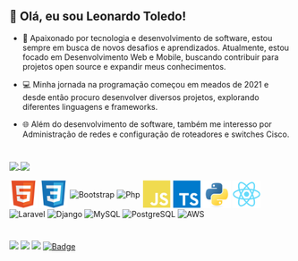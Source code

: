   ## 🚀 Olá, eu sou Leonardo Toledo!

- 🤖 Apaixonado por tecnologia e desenvolvimento de software, estou sempre em busca de novos desafios e aprendizados. Atualmente, estou focado em Desenvolvimento Web e Mobile, buscando contribuir para projetos open source e expandir meus conhecimentos.

- 💻 Minha jornada na programação começou em meados de 2021 e desde então procuro desenvolver diversos projetos, explorando diferentes linguagens e frameworks.

- 🌐 Além do desenvolvimento de software, também me interesso por Administração de redes e configuração de roteadores e switches Cisco.

  
 #
 
<a href="https://github.com/LeonardoToledo0/github-readme-stats">
  <img height=200 align="center" src="https://github-readme-stats.vercel.app/api?username=LeonardoToledo0&show_icons=true&theme=tokyonight&locale=pt-BR&hide_rank=true" />
</a>
<a href="https://github.com/LeonardoToledo0/convoychat">
  <img height=200 align="center" src="https://github-readme-stats.vercel.app/api/top-langs?username=LeonardoToledo0&show_icons=true&theme=tokyonight&layout=compact&langs_count=8&card_width=320&locale=pt-BR&hide_rank=true" />
</a>







<div style="display: inline_block,"><br>
  <img align="center" alt="HTML" height="50" width="50" src="https://raw.githubusercontent.com/devicons/devicon/master/icons/html5/html5-original.svg">
  <img align="center" alt="CSS" height="50" width="50" src="https://raw.githubusercontent.com/devicons/devicon/master/icons/css3/css3-original.svg">
  <img align="center" alt="Bootstrap" height="60" width="60" src="https://cdn.jsdelivr.net/gh/devicons/devicon@latest/icons/bootstrap/bootstrap-original.svg">
  <img align="center" alt="Php" height="70" width="70" src="https://cdn.jsdelivr.net/gh/devicons/devicon@latest/icons/php/php-original.svg">
  <img align="center" alt="Js" height="50" width="50" src="https://raw.githubusercontent.com/devicons/devicon/master/icons/javascript/javascript-plain.svg">
  <img align="center" alt="Ts" height="50" width="50" src="https://raw.githubusercontent.com/devicons/devicon/master/icons/typescript/typescript-plain.svg">
  <img align="center" alt="Python" height="50" width="50" src="https://raw.githubusercontent.com/devicons/devicon/master/icons/python/python-original.svg">
  <img align="center" alt="React" height="50" width="50" src="https://raw.githubusercontent.com/devicons/devicon/master/icons/react/react-original.svg">
  <img align="center" alt="Laravel" height="50" width="50" src="https://cdn.jsdelivr.net/gh/devicons/devicon@latest/icons/laravel/laravel-original.svg">
  <img align="center" alt="Django" height="50" width="50" src="https://cdn.jsdelivr.net/gh/devicons/devicon@latest/icons/django/django-plain.svg">
  <img align="center" alt="MySQL" height="70" width="70" src="https://cdn.jsdelivr.net/gh/devicons/devicon@latest/icons/mysql/mysql-original-wordmark.svg">
  <img align="center" alt="PostgreSQL" height="60" width="60" src="https://cdn.jsdelivr.net/gh/devicons/devicon@latest/icons/postgresql/postgresql-original-wordmark.svg">
  <img align="center" alt="AWS" height="60" width="60" src="https://cdn.jsdelivr.net/gh/devicons/devicon@latest/icons/amazonwebservices/amazonwebservices-original-wordmark.svg">
</div>

#

<div> 
  
  <a href="https://www.instagram.com/leo_tolledo" target="_blank"><img src="https://img.shields.io/badge/-Instagram-%23E4405F?style=for-the-badge&logo=instagram&logoColor=white" target="_blank"></a>
  <a href= "https://linkedin.com/in/leonardo-toledo0" target="_blank"><img src="https://img.shields.io/badge/-LinkedIn-%230077B5?style=for-the-badge&logo=linkedin&logoColor=white" target="_blank"></a> 
 	<a href = "mailto:leotoledo010@gmail.com"><img src="https://img.shields.io/badge/-Gmail-%23333?style=for-the-badge&logo=gmail&logoColor=white" target="_blank"></a>
  [![Badge](https://img.shields.io/badge/Protifolio-%27b4dc?style=for-the-badge&logo=About.me&logoColor=white)](https://www.leonardotoledodev.tech/)

</div>
          





